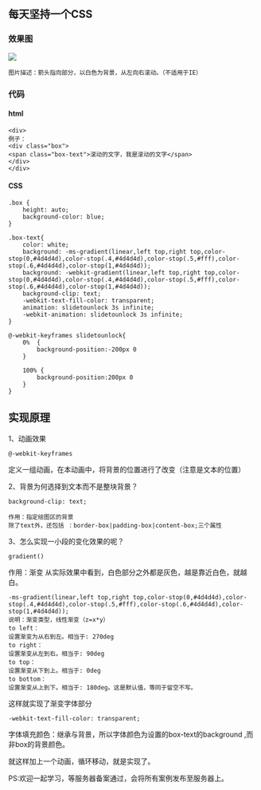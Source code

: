 ## 每天坚持一个CSS

### 效果图

![](https://i.imgur.com/eSGeMp7.png)
	
	图片描述：箭头指向部分，以白色为背景，从左向右滚动。（不适用于IE）

### 代码

#### html
    <div>   
    例子：
    <div class="box">
    <span class="box-text">滚动的文字，我是滚动的文字</span>
    </div>
    </div>

#### CSS

    .box {
	    height: auto;
	    background-color: blue;
    }
    
    .box-text{
	    color: white;
	    background: -ms-gradient(linear,left top,right top,color-stop(0,#4d4d4d),color-stop(.4,#4d4d4d),color-stop(.5,#fff),color-stop(.6,#4d4d4d),color-stop(1,#4d4d4d));
	    background: -webkit-gradient(linear,left top,right top,color-stop(0,#4d4d4d),color-stop(.4,#4d4d4d),color-stop(.5,#fff),color-stop(.6,#4d4d4d),color-stop(1,#4d4d4d));
	    background-clip: text;
	    -webkit-text-fill-color: transparent;
	    animation: slidetounlock 3s infinite;
	    -webkit-animation: slidetounlock 3s infinite;
    }
    
    @-webkit-keyframes slidetounlock{
	    0%  {
	    	background-position:-200px 0
	    }
	    
	    100% {
	    	background-position:200px 0
	    }
    }


## 实现原理

1、动画效果

    @-webkit-keyframes
定义一组动画，在本动画中，将背景的位置进行了改变（注意是文本的位置）

2、背景为何选择到文本而不是整块背景？

    background-clip: text;

	作用：指定绘图区的背景
	除了text外，还包括 ：border-box|padding-box|content-box;三个属性

3、怎么实现一小段的变化效果的呢？

    gradient()

作用：渐变
从实际效果中看到，白色部分之外都是灰色，越是靠近白色，就越白。


    -ms-gradient(linear,left top,right top,color-stop(0,#4d4d4d),color-stop(.4,#4d4d4d),color-stop(.5,#fff),color-stop(.6,#4d4d4d),color-stop(1,#4d4d4d));
	说明：渐变类型，线性渐变（z=x*y）
	to left：
	设置渐变为从右到左。相当于: 270deg
	to right：
	设置渐变从左到右。相当于: 90deg
	to top：
	设置渐变从下到上。相当于: 0deg
	to bottom：
	设置渐变从上到下。相当于: 180deg。这是默认值，等同于留空不写。
这样就实现了渐变字体部分


    -webkit-text-fill-color: transparent;
字体填充颜色：继承与背景，所以字体颜色为设置的box-text的background ,而非box的背景颜色。

就这样加上一个动画，循环移动，就是实现了。

PS:欢迎一起学习，等服务器备案通过，会将所有案例发布至服务器上。
